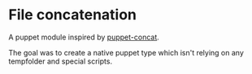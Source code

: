 File concatenation
=

A puppet module inspired by [puppet-concat](https://github.com/ripienaar/puppet-concat).

The goal was to create a native puppet type which isn't relying on any tempfolder and special scripts.
